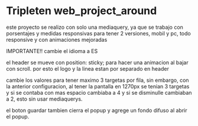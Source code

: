 # Tripleten web_project_around

este proyecto se realizo con solo una mediaquery, ya que se trabajo con porsentajes y medidas responsivas para tener 2 versiones, mobil y pc, todo responsive y con animaciones mejoradas

IMPORTANTE!!
cambie el idioma a ES

el header se mueve con position: sticky; para hacer una animacion al bajar con scroll. por esto el logo y la linea estan por separado en header

cambie los valores para tener maximo 3 targetas por fila, sin embargo, con la anterior configuracion, al tener la pantalla en 1270px se tenian 3 targetas y si se contaba con mas espacio cambiaba a 4 y si se disminulle cambiaban a 2, esto sin usar mediaquerys.

el boton guardar tambien cierra el popup y agrege un fondo difuso al abrir el popup.
